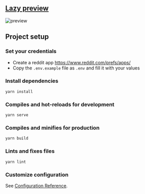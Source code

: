 ## [**Lazy preview**](https://www.reddit.com/r/MacOS/comments/i095ml/reddit_desktop_app_conceptprototype/)

![preview](https://preview.redd.it/32sg1ya13vd51.png?width=1416&format=png&auto=webp&s=17a7d435dc893d7d0de95301dc77890480ef7188)

## Project setup
### Set your credentials
- Create a reddit app https://www.reddit.com/prefs/apps/
- Copy the `.env.example` file as `.env` and fill it with your values

### Install dependencies
```
yarn install
```

### Compiles and hot-reloads for development
```
yarn serve
```

### Compiles and minifies for production
```
yarn build
```

### Lints and fixes files
```
yarn lint
```

### Customize configuration
See [Configuration Reference](https://cli.vuejs.org/config/).
